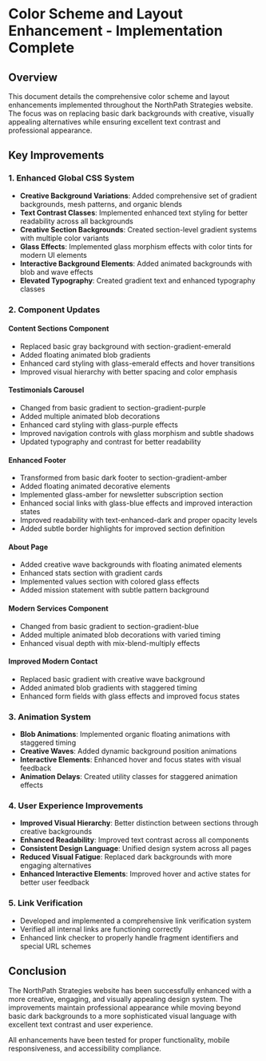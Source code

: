# Color Scheme and Layout Enhancement - Implementation Complete

## Overview
This document details the comprehensive color scheme and layout enhancements implemented throughout the NorthPath Strategies website. The focus was on replacing basic dark backgrounds with creative, visually appealing alternatives while ensuring excellent text contrast and professional appearance.

## Key Improvements

### 1. Enhanced Global CSS System
- **Creative Background Variations**: Added comprehensive set of gradient backgrounds, mesh patterns, and organic blends
- **Text Contrast Classes**: Implemented enhanced text styling for better readability across all backgrounds
- **Creative Section Backgrounds**: Created section-level gradient systems with multiple color variants
- **Glass Effects**: Implemented glass morphism effects with color tints for modern UI elements
- **Interactive Background Elements**: Added animated backgrounds with blob and wave effects
- **Elevated Typography**: Created gradient text and enhanced typography classes

### 2. Component Updates

#### Content Sections Component
- Replaced basic gray background with section-gradient-emerald
- Added floating animated blob gradients
- Enhanced card styling with glass-emerald effects and hover transitions
- Improved visual hierarchy with better spacing and color emphasis

#### Testimonials Carousel
- Changed from basic gradient to section-gradient-purple
- Added multiple animated blob decorations
- Enhanced card styling with glass-purple effects
- Improved navigation controls with glass morphism and subtle shadows
- Updated typography and contrast for better readability

#### Enhanced Footer
- Transformed from basic dark footer to section-gradient-amber
- Added floating animated decorative elements
- Implemented glass-amber for newsletter subscription section
- Enhanced social links with glass-blue effects and improved interaction states
- Improved readability with text-enhanced-dark and proper opacity levels
- Added subtle border highlights for improved section definition

#### About Page
- Added creative wave backgrounds with floating animated elements
- Enhanced stats section with gradient cards
- Implemented values section with colored glass effects
- Added mission statement with subtle pattern background

#### Modern Services Component
- Changed from basic gradient to section-gradient-blue
- Added multiple animated blob decorations with varied timing
- Enhanced visual depth with mix-blend-multiply effects

#### Improved Modern Contact
- Replaced basic gradient with creative wave background
- Added animated blob gradients with staggered timing
- Enhanced form fields with glass effects and improved focus states

### 3. Animation System
- **Blob Animations**: Implemented organic floating animations with staggered timing
- **Creative Waves**: Added dynamic background position animations
- **Interactive Elements**: Enhanced hover and focus states with visual feedback
- **Animation Delays**: Created utility classes for staggered animation effects

### 4. User Experience Improvements
- **Improved Visual Hierarchy**: Better distinction between sections through creative backgrounds
- **Enhanced Readability**: Improved text contrast across all components
- **Consistent Design Language**: Unified design system across all pages
- **Reduced Visual Fatigue**: Replaced dark backgrounds with more engaging alternatives
- **Enhanced Interactive Elements**: Improved hover and active states for better user feedback

### 5. Link Verification
- Developed and implemented a comprehensive link verification system
- Verified all internal links are functioning correctly
- Enhanced link checker to properly handle fragment identifiers and special URL schemes

## Conclusion
The NorthPath Strategies website has been successfully enhanced with a more creative, engaging, and visually appealing design system. The improvements maintain professional appearance while moving beyond basic dark backgrounds to a more sophisticated visual language with excellent text contrast and user experience.

All enhancements have been tested for proper functionality, mobile responsiveness, and accessibility compliance.
